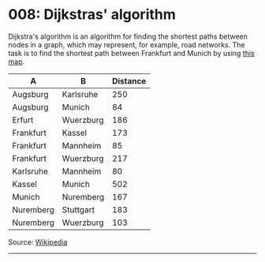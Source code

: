 # 008: Dijkstras' algorithm

Dijkstra's algorithm is an algorithm for finding the shortest paths between nodes in a graph, which may represent, for example, road networks. The task is to find the shortest path between Frankfurt and Munich by using [this map](https://upload.wikimedia.org/wikipedia/commons/a/ad/MapGermanyGraph.svg).

| A | B | Distance |
| --------- | ------ | --- |
| Augsburg | Karlsruhe | 250 |
| Augsburg | Munich | 84 |
| Erfurt | Wuerzburg | 186 |
| Frankfurt | Kassel | 173 |
| Frankfurt | Mannheim | 85 |
| Frankfurt | Wuerzburg | 217 |
| Karlsruhe | Mannheim | 80 |
| Kassel | Munich | 502 |
| Munich | Nuremberg | 167 |
| Nuremberg | Stuttgart | 183 |
| Nuremberg | Wuerzburg | 103 |

Source: [Wikipedia](https://en.wikipedia.org/wiki/Dijkstra's_algorithm)

---

